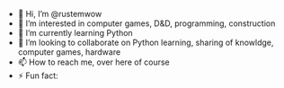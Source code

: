 - 👋 Hi, I’m @rustemwow
- 👀 I’m interested in computer games, D&D, programming, construction
- 🌱 I’m currently learning Python
- 💞️ I’m looking to collaborate on Python learning, sharing of knowldge, computer games, hardware
- 📫 How to reach me, over here of course
- ⚡ Fun fact: 

<!---
rustemwow/rustemwow is a ✨ special ✨ repository because its `README.md` (this file) appears on your GitHub profile.
You can click the Preview link to take a look at your changes.
--->
